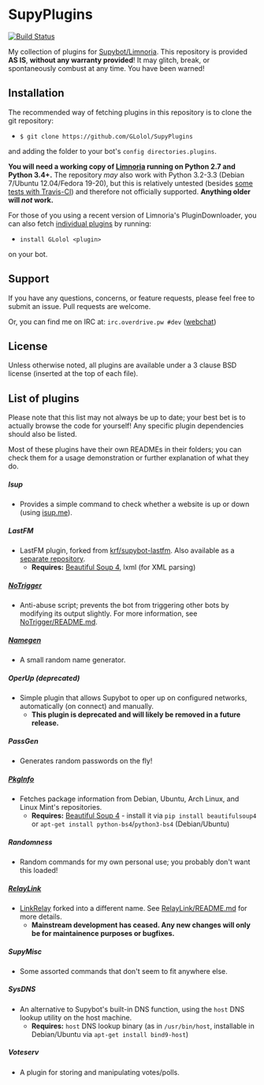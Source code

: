 # SupyPlugins
[![Build Status](https://travis-ci.org/GLolol/SupyPlugins.svg?branch=master)](https://travis-ci.org/GLolol/SupyPlugins)

My collection of plugins for [Supybot/Limnoria](https://github.com/ProgVal/Limnoria). This repository is provided **AS IS**, **without any warranty provided**! It may glitch, break, or spontaneously combust at any time. You have been warned!


## Installation
The recommended way of fetching plugins in this repository is to clone the git repository: 

* `$ git clone https://github.com/GLolol/SupyPlugins` 

and adding the folder to your bot's `config directories.plugins`. 

**You will need a working copy of [Limnoria](https://github.com/ProgVal/Limnoria) running on Python 2.7 and Python 3.4+.** The repository *may* also work with Python 3.2-3.3 (Debian 7/Ubuntu 12.04/Fedora 19-20), but this is relatively untested (besides [some tests with Travis-CI](https://travis-ci.org/GLolol/SupyPlugins/)) and therefore not officially supported. **Anything older will *not* work.**

For those of you using a recent version of Limnoria's PluginDownloader, you can also fetch [individual plugins](#list-of-plugins) by running: 

* `install GLolol <plugin>`

on your bot.

## Support
If you have any questions, concerns, or feature requests, please feel free to submit an issue. Pull requests are welcome.

Or, you can find me on IRC at: `irc.overdrive.pw #dev` ([webchat](http://webchat.overdrive.pw/?channels=dev))

## License
Unless otherwise noted, all plugins are available under a 3 clause BSD license (inserted at the top of each file).

## List of plugins
Please note that this list may not always be up to date; your best bet is to actually browse the code for yourself! Any specific plugin dependencies should also be listed.

Most of these plugins have their own READMEs in their folders; you can check them for a usage demonstration or further explanation of what they do.

##### Isup
- Provides a simple command to check whether a website is up or down (using [isup.me](http://isup.me)).

##### LastFM
- LastFM plugin, forked from [krf/supybot-lastfm](https://github.com/krf/supybot-lastfm). Also available as a [separate repository](https://github.com/GLolol/supybot-lastfm).
   - **Requires:** [Beautiful Soup 4](http://www.crummy.com/software/BeautifulSoup/bs4/doc/), lxml (for XML parsing)

##### [NoTrigger](NoTrigger/README.md)
- Anti-abuse script; prevents the bot from triggering other bots by modifying its output slightly. For more information, see [NoTrigger/README.md](NoTrigger/README.md).

##### [Namegen](Namegen/README.md)
- A small random name generator.

##### OperUp *(deprecated)*
- Simple plugin that allows Supybot to oper up on configured networks, automatically (on connect) and manually.
   - **This plugin is deprecated and will likely be removed in a future release.**

##### PassGen
- Generates random passwords on the fly!

##### [PkgInfo](PkgInfo/README.md)
- Fetches package information from Debian, Ubuntu, Arch Linux, and Linux Mint's repositories.
   - **Requires:** [Beautiful Soup 4](http://www.crummy.com/software/BeautifulSoup/bs4/doc/) - install it via `pip install beautifulsoup4` or `apt-get install python-bs4`/`python3-bs4` (Debian/Ubuntu)

##### Randomness
- Random commands for my own personal use; you probably don't want this loaded!

##### [RelayLink](RelayLink/README.md)
- [LinkRelay](https://github.com/ProgVal/Supybot-plugins/tree/master/LinkRelay) forked into a different name. See [RelayLink/README.md](RelayLink/README.md) for more details.
   - **Mainstream development has ceased. Any new changes will only be for maintainence purposes or bugfixes.**

##### SupyMisc
- Some assorted commands that don't seem to fit anywhere else.

##### SysDNS
- An alternative to Supybot's built-in DNS function, using the `host` DNS lookup utility on the host machine.
    * **Requires:** `host` DNS lookup binary (as in `/usr/bin/host`, installable in Debian/Ubuntu via `apt-get install bind9-host`)

##### Voteserv
- A plugin for storing and manipulating votes/polls.
